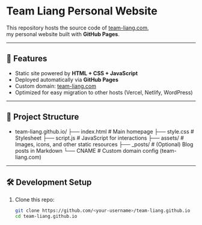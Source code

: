 # Team Liang Personal Website

This repository hosts the source code of [team-liang.com](https://team-liang.com),  
my personal website built with **GitHub Pages**.

---

## 🚀 Features
- Static site powered by **HTML + CSS + JavaScript**
- Deployed automatically via **GitHub Pages**
- Custom domain: [team-liang.com](https://team-liang.com)
- Optimized for easy migration to other hosts (Vercel, Netlify, WordPress)

---

## 📂 Project Structure
- team-liang.github.io/
├── index.html        # Main homepage
├── style.css         # Stylesheet
├── script.js         # JavaScript for interactions
├── assets/           # Images, icons, and other static resources
├── _posts/           # (Optional) Blog posts in Markdown
└── CNAME             # Custom domain config (team-liang.com)
---

## 🛠 Development Setup

1. Clone this repo:
   ```bash
   git clone https://github.com/<your-username>/team-liang.github.io
   cd team-liang.github.io
